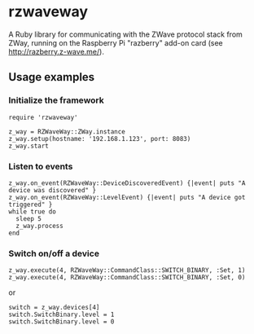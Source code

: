 rzwaveway
=========

A Ruby library for communicating with the ZWave protocol stack from ZWay, running on the Raspberry Pi "razberry" add-on card (see http://razberry.z-wave.me/).

## Usage examples

### Initialize the framework
```
require 'rzwaveway'

z_way = RZWaveWay::ZWay.instance
z_way.setup(hostname: '192.168.1.123', port: 8083)
z_way.start
```

### Listen to events
```
z_way.on_event(RZWaveWay::DeviceDiscoveredEvent) {|event| puts "A device was discovered" }
z_way.on_event(RZWaveWay::LevelEvent) {|event| puts "A device got triggered" }
while true do
  sleep 5
  z_way.process
end
```

### Switch on/off a device
```
z_way.execute(4, RZWaveWay::CommandClass::SWITCH_BINARY, :Set, 1)
z_way.execute(4, RZWaveWay::CommandClass::SWITCH_BINARY, :Set, 0)
```
or

```
switch = z_way.devices[4]
switch.SwitchBinary.level = 1
switch.SwitchBinary.level = 0
```